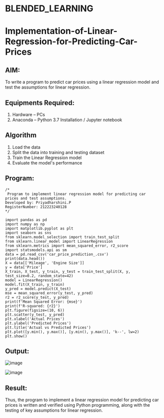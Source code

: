 # BLENDED_LEARNING
# Implementation-of-Linear-Regression-for-Predicting-Car-Prices
## AIM:
To write a program to predict car prices using a linear regression model and test the assumptions for linear regression.

## Equipments Required:
1. Hardware – PCs
2. Anaconda – Python 3.7 Installation / Jupyter notebook

## Algorithm
1. Load the data
2. Split the data into training and testing dataset
3. Train the Linear Regression model
4. Evaluate the model's performance

## Program:
```
/*
 Program to implement linear regression model for predicting car prices and test assumptions.
Developed by: Priyadharshini.P
RegisterNumber: 212223240128 
*/
```
```
import pandas as pd
import numpy as np
import matplotlib.pyplot as plt
import seaborn as sns
from sklearn.model_selection import train_test_split
from sklearn.linear_model import LinearRegression
from sklearn.metrics import mean_squared_error, r2_score
import statsmodels.api as sm
data = pd.read_csv('car_price_prediction_.csv')
print(data.head())
X = data[['Mileage', 'Engine Size']] 
y = data['Price']
X_train, X_test, y_train, y_test = train_test_split(X, y, test_size=0.2, random_state=42)
model = LinearRegression()
model.fit(X_train, y_train)
y_pred = model.predict(X_test)
mse = mean_squared_error(y_test, y_pred)
r2 = r2_score(y_test, y_pred)
print(f'Mean Squared Error: {mse}')
print(f'R-squared: {r2}')
plt.figure(figsize=(10, 6))
plt.scatter(y_test, y_pred)
plt.xlabel('Actual Prices')
plt.ylabel('Predicted Prices')
plt.title('Actual vs Predicted Prices')
plt.plot([y.min(), y.max()], [y.min(), y.max()], 'k--', lw=2)
plt.show()
```
## Output:
![image](https://github.com/user-attachments/assets/9ff11213-1920-4a2c-9e93-ee3b31354f7b)

![image](https://github.com/user-attachments/assets/2fd6e717-ed41-4bb2-b66b-fc462ff24a5d)


## Result:
Thus, the program to implement a linear regression model for predicting car prices is written and verified using Python programming, along with the testing of key assumptions for linear regression.
